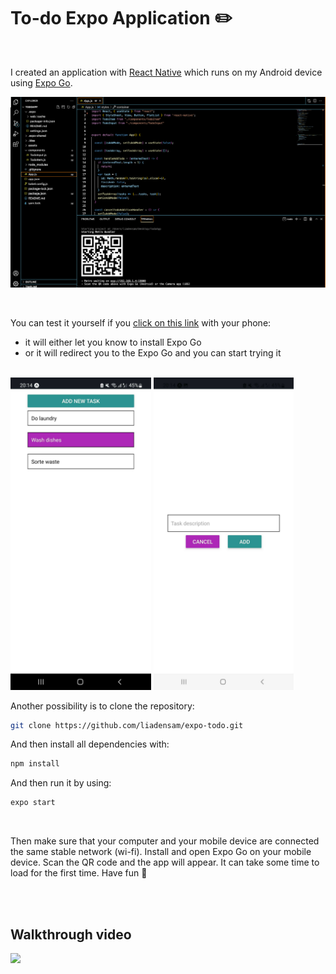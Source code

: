 # To-do Expo Application ✏️

<br>

I created an application with [React Native](https://reactnative.dev/docs/environment-setup) which runs on my Android device using [Expo Go](https://expo.dev/client).


![VS Code terminal](/assets/vs-code-terminal.png)

<br>

You can test it yourself if you [click on this link](https://expo.dev/@liadensam/TodoApp) with your phone:


- it will either let you know to install Expo Go
- or it will redirect you to the Expo Go and you can start trying it


<br>

<img src="/assets/front-app.jpg" height="500">


<img src="/assets/using-app.jpg" height="500">

<br>

Another possibility is to clone the repository:


```sh
git clone https://github.com/liadensam/expo-todo.git
```


And then install all dependencies  with:

```sh
npm install
```


And then run it by using:


```sh
expo start
```
<br>

Then make sure that your computer and your mobile device are connected the same stable network (wi-fi). Install and open Expo Go on your mobile device. Scan the QR code and the app will appear. It can take some time to load for the first time. Have fun 🥳

<br>
<br>

## Walkthrough video
<img src="/assets/screen-video.gif" height="500">


